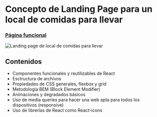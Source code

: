 # Concepto de Landing Page para un local de comidas para llevar
### [Página funcional](https://morenno.net/demoWebs/MSInvs/)

![Landing page de local de comidas para llevar](https://morenno.net/demoWebs/img_thumbnails/MSInvsConcept.png)

## Contenidos

- Componentes funcionales y reutilizables de React
- Esctructura de archivos
- Propiedades de CSS generales, flexbox y grid
- Metodología BEM (Block Element Modifier)
- Animaciones y degradados básicos
- Uso de media queries para hacer una web apta para todos los dispositivos (responsive)
- Uso de librerías de React como React-icons

